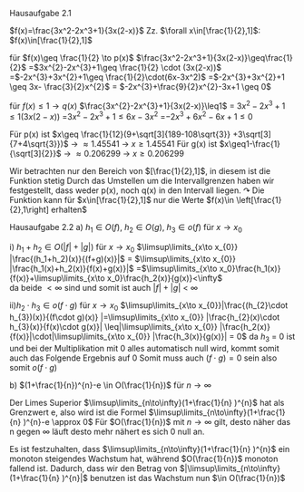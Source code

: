 Hausaufgabe 2.1

$f(x)=\frac{3x^2-2x^3+1}{3x(2-x)}$ Zz. $\forall x\in[\frac{1}{2},1]$: $f(x)\in[\frac{1}{2},1]$ 

für $f(x)\geq \frac{1}{2} \to p(x)$ 
$\frac{3x^2-2x^3+1}{3x(2-x)}\geq\frac{1}{2}$
=$3x^{2}-2x^{3}+1\geq \frac{1}{2} \cdot (3x(2-x))$ 
=$-2x^{3}+3x^{2}+1\geq \frac{1}{2}\cdot(6x-3x^2)$
=$-2x^{3}+3x^{2}+1 \geq 3x- \frac{3}{2}x^{2}$
= $-2x^{3}+\frac{9}{2}x^{2}-3x+1 \geq 0$

für $f(x)\leq 1 \to q(x)$
$\frac{3x^{2}-2x^{3}+1}{3x(2-x)}\leq1$
= $3x^{2}-2x^{3}+1\leq1(3x(2-x))$
=$3x^{2}-2x^{3}+1\leq6x-3x^{2}$
=$-2x^{3}+6x^{2}-6x+1\leq0$

Für p(x) ist $x\geq \frac{1}{12}(9+\sqrt[3]{189-108\sqrt{3}} +3\sqrt[3]{7+4\sqrt{3}})$ 
-> $\approx1.45541$
-> $x\geq1.45541$
Für g(x) ist $x\geq1-\frac{1}{\sqrt[3]{2}}$
-> $\approx0.206299$
-> $x\geq0.206299$

Wir betrachten nur den Bereich von $[\frac{1}{2},1]$, in diesem ist die Funktion stetig 
Durch das Umstellen um die Intervallgrenzen haben wir festgestellt, dass weder p(x), noch q(x) in den Intervall liegen. 
$\curvearrowright$ Die Funktion kann für $x\in[\frac{1}{2},1]$ nur die Werte $f(x)\in \left[\frac{1}{2},1\right] erhalten$

 Hausaufgabe 2.2
a) $h_1\in O(f)$, $h_{2}\in O(g)$, $h_{3}\in o(f)$ für $x \rightarrow x_0$ 

i) $h_{1}+h_{2} \in O(|f|+|g|)$ für $x \rightarrow x_0$
$\limsup\limits_{x\to x_{0}} |\frac{(h_1+h_2)(x)}{(f+g)(x)}|$ = $\limsup\limits_{x\to x_{0}} |\frac{h_1(x)+h_2(x)}{f(x)+g(x)}|$ =$\limsup\limits_{x\to x_0}\frac{h_1(x)}{f(x)}+\limsup\limits_{x\to x_0}\frac{h_2(x)}{g(x)}<\infty$  
da beide $< \infty$ sind und somit ist auch $|f| + |g|$ < $\infty$ 

ii)$h_{2}\cdot h_{3}\in o(f\cdot g)$ für $x\rightarrow x_0$ 
$\limsup\limits_{x\to x_{0}}|\frac{(h_{2}\cdot h_{3})(x)}{(f\cdot g)(x)} |=\limsup\limits_{x\to x_{0}} |\frac{h_{2}(x)\cdot h_{3}(x)}{f(x)\cdot g(x)}| \leq|\limsup\limits_{x\to x_{0}} |\frac{h_2(x)}{f(x)}|\cdot|\limsup\limits_{x\to x_{0}} |\frac{h_3(x)}{g(x)}| = 0$
da $h_3$ = 0 ist und bei der Multiplikation mit 0 alles automatisch null wird, kommt somit auch das Folgende Ergebnis auf 0
Somit muss auch $(f\cdot g) = 0$ sein also somit $o(f \cdot g)$ 

b) $(1+\frac{1}{n})^{n}-e \in O(\frac{1}{n})$ für $n \to \infty$ 

Der Limes Superior $\limsup\limits_{n\to\infty}(1+\frac{1}{n} )^{n}$ hat als Grenzwert e, also wird ist die Formel $\limsup\limits_{n\to\infty}(1+\frac{1}{n} )^{n}-e \approx 0$ 
Für $O(\frac{1}{n})$ mit $n\to\infty$ gilt, desto näher das n gegen $\infty$ läuft desto mehr nähert es sich 0 null an. 

Es ist festzuhalten, dass $\limsup\limits_{n\to\infty}(1+\frac{1}{n} )^{n}$ ein monoton steigendes Wachstum hat, während  $O(\frac{1}{n})$ monoton fallend ist.
Dadurch, dass wir den Betrag von $|\limsup\limits_{n\to\infty}(1+\frac{1}{n} )^{n}|$ benutzen ist das Wachstum nun $\in O(\frac{1}{n})$

